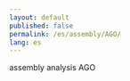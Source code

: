 ```yaml
---
layout: default
published: false
permalink: /es/assembly/AGO/
lang: es
---
```


assembly analysis AGO
